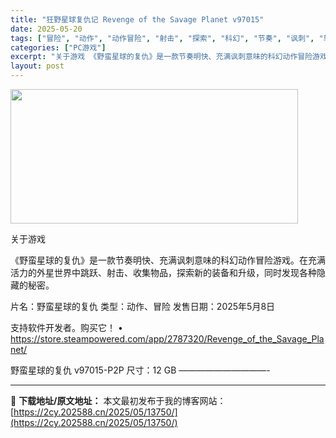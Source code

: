 ```yaml
---
title: "狂野星球复仇记 Revenge of the Savage Planet v97015"
date: 2025-05-20
tags: ["冒险", "动作", "动作冒险", "射击", "探索", "科幻", "节奏", "讽刺", "软件"]
categories: ["PC游戏"]
excerpt: "关于游戏 《野蛮星球的复仇》是一款节奏明快、充满讽刺意味的科幻动作冒险游戏。在充满活力的外星世界中跳跃、射击、收集物品，探索新的装备和升级，同时发现各种隐藏的秘密。 片名：野蛮星球的复仇 类型：动作、冒险 发售日期：2025年5月8日 支持软件开发者。购买它！ • https://store.ste&hellip;"
layout: post
---
```


<img src="https://2cy.202588.cn/wp-content/uploads/2025/05/202505200334408.webp" alt="" width="460" height="215" class="aligncenter size-full wp-image-13710" />

关于游戏

《野蛮星球的复仇》是一款节奏明快、充满讽刺意味的科幻动作冒险游戏。在充满活力的外星世界中跳跃、射击、收集物品，探索新的装备和升级，同时发现各种隐藏的秘密。

片名：野蛮星球的复仇
类型：动作、冒险
发售日期：2025年5月8日

支持软件开发者。购买它！
• https://store.steampowered.com/app/2787320/Revenge_of_the_Savage_Planet/

野蛮星球的复仇 v97015-P2P
尺寸：12 GB
——————————- 

---
📖 **下载地址/原文地址：** 本文最初发布于我的博客网站：[https://2cy.202588.cn/2025/05/13750/](https://2cy.202588.cn/2025/05/13750/)
